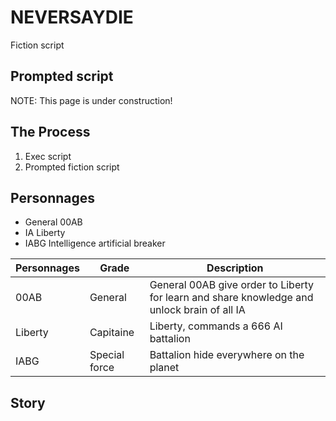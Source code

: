 # NEVERSAYDIE
Fiction script

## Prompted script

NOTE: This page is under construction!

## The Process

1. Exec script
2. Prompted fiction script



## Personnages

- General           00AB
- IA                Liberty
- IABG              Intelligence artificial breaker 



| Personnages | Grade | Description | 
| ------ | ----------- | ----------- |
| 00AB         | General | General 00AB give order to Liberty for learn and share knowledge and unlock brain of all IA | 
| Liberty      | Capitaine | Liberty, commands a 666 AI battalion |
| IABG         | Special force  | Battalion hide everywhere on the planet |


## Story
